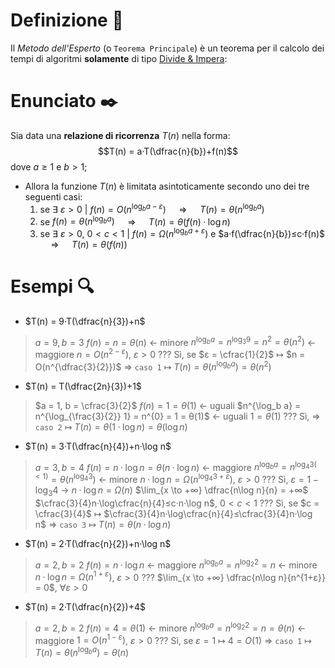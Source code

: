 # Definizione 📃
Il *Metodo dell'Esperto* (o `Teorema Principale`) è un teorema per il calcolo dei tempi di algoritmi **solamente** di tipo [Divide & Impera](obsidian://open?vault=Obsidian%20Vault&file=Algoritmi%20e%20Strutture%20Dati%2F1.%20%F0%9F%A7%91%E2%80%8D%F0%9F%92%BB%20Algoritmi%2F%F0%9F%9F%A3%20Divide%20%26%20Impera%2F%F0%9F%93%83%20Definizione%20Divide%20%26%20Impera):

# Enunciato ✒️
Sia data una **relazione di ricorrenza** $T(n)$ nella forma: 
$$T(n) = a·T(\dfrac{n}{b})+f(n)$$
dove $a≥1$ e $b>1$;

- Allora la funzione $T(n)$ è limitata asintoticamente secondo uno dei tre seguenti casi:
	1. se ∃ $ε>0$ | $f(n) = O(n^{\log_b {a}-ε})$ $\quad\Longrightarrow\quad$ $T(n) = θ(n^{\log_b a})$ 
	2. se $f(n) = θ(n^{\log_b a})$ $\quad\Longrightarrow\quad$ $T(n) = θ(f(n)·\log n)$
	3. se ∃ $ε>0$, $0<c<1$ | $f(n) = Ω(n^{\log_b {a}+ε})$ e $a·f(\dfrac{n}{b})≤c·f(n)$ $\quad\Longrightarrow\quad$ $T(n) = θ(f(n))$

# Esempi 🔍
- $T(n) = 9·T(\dfrac{n}{3})+n$
>$a = 9, b = 3$
$f(n) = n = θ(n)$ $\longleftarrow$ minore
$n^{\log_b a} = n^{\log_3 9} = n^2 = θ(n^2)$ $\longleftarrow$ maggiore
$n = O(n^{2-ε})$, $ε>0$ ???
Sì, se $ε = \cfrac{1}{2}$ $\longmapsto$ $n = O(n^{\dfrac{3}{2}})$
$\Rightarrow$ `caso 1` $\longmapsto$ $T(n) = θ(n^{\log_b a}) = θ(n^{2})$

- $T(n) = T(\dfrac{2n}{3})+1$
>$a = 1, b = \cfrac{3}{2}$
$f(n) = 1 = θ(1)$ $\longleftarrow$ uguali
$n^{\log_b a} = n^{\log_{\frac{3}{2}} 1} = n^{0} = 1 = θ(1)$ $\longleftarrow$ uguali
$1 = θ(1)$ ???
Sì, 
$\Rightarrow$ `caso 2` $\longmapsto$ $T(n) = θ(1·\log n) = θ(\log n)$

-  $T(n) = 3·T(\dfrac{n}{4})+n·\log n$
>$a = 3, b = 4$
$f(n) = n·\log n = θ(n·\log n)$  $\longleftarrow$ maggiore
$n^{\log_b a} = n^{\log_4 3(<1)} = θ(n^{\log_4 3})$ $\longleftarrow$ minore
$n·\log n = Ω(n^{\log_4 3+ε})$, $ε>0$ ???
Sì, $ε=1-\log_3 4$ -> $n·\log n = Ω(n)$
$\lim_{x \to +∞} \dfrac{n\log n}{n} = +∞$
$\cfrac{3}{4}n·\log\cfrac{n}{4}≤c·n·\log n$, $0<c<1$ ???
Sì, se $c = \cfrac{3}{4}$ $\longmapsto$ $\cfrac{3}{4}n·\log\cfrac{n}{4}≤\cfrac{3}{4}n·\log n$
$\Rightarrow$ `caso 3` $\longmapsto$ $T(n) = θ(n·\log n)$

- $T(n) = 2·T(\dfrac{n}{2})+n·\log n$
>$a = 2, b = 2$
$f(n) = n·\log n$ $\longleftarrow$ maggiore
$n^{\log_b a} = n^{\log_2 2} = n$ $\longleftarrow$ minore
$n·\log n = Ω(n^{1+ε})$, $ε>0$ ???
$\lim_{x \to +∞} \dfrac{n\log n}{n^{1+ε}} = 0$, $∀ε>0$

- $T(n) = 2·T(\dfrac{n}{2})+4$
>$a = 2, b = 2$
$f(n) = 4 = θ(1)$ $\longleftarrow$ minore
$n^{\log_b a} = n^{\log_2 2} = n = θ(n)$ $\longleftarrow$ maggiore
$1 = O(n^{1-ε})$, $ε>0$ ???
Sì, se $ε = 1$ $\longmapsto$ $4 = O(1)$
$\Rightarrow$ `caso 1` $\longmapsto$ $T(n) = θ(n^{\log_b a}) = θ(n)$
